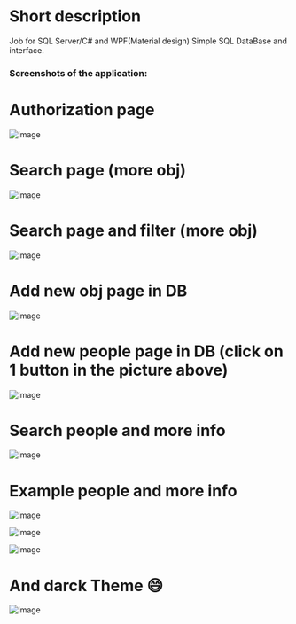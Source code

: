 <h1> Short description </h1>
Job for SQL Server/C# and WPF(Material design)
Simple SQL DataBase and interface.

<h3> Screenshots of the application: </h3>

# Authorization page
![image](https://github.com/user-attachments/assets/502bfd44-ba64-40b4-be6c-ecc25f7a8f17)

# Search page (more obj)
![image](https://github.com/user-attachments/assets/5ad7481a-1045-48f5-b7c0-edf2a0db7ad1)

# Search page and filter (more obj)
![image](https://github.com/user-attachments/assets/e2ccd492-7f06-460b-950f-ed536801c325)

# Add new obj page in DB
![image](https://github.com/user-attachments/assets/2b0374a0-6067-4e14-97ae-2da371173824)

# Add new people page in DB (click on 1 button in the picture above)
![image](https://github.com/user-attachments/assets/8355d105-a26d-417b-bfa5-5360d53f2b7f)

# Search people and more info
![image](https://github.com/user-attachments/assets/9e490b06-7025-4107-bec4-20170c48a16b)

# Example people and more info
![image](https://github.com/user-attachments/assets/50b986f6-dc80-4079-82c4-2906e89b6dd7)

![image](https://github.com/user-attachments/assets/b9091f18-6875-4714-a91d-2809a7c2fdeb)

![image](https://github.com/user-attachments/assets/0131db7f-9319-45e7-a967-237d05d58beb)

# And darck Theme :smile:
![image](https://github.com/user-attachments/assets/88c7929c-36c1-45a2-9d5f-13e532c86ae7)

